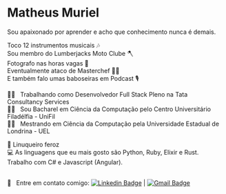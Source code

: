 <!--
**MatheusMuriel/MatheusMuriel** is a ✨ _special_ ✨ repository because its `README.md` (this file) appears on your GitHub profile.

Here are some ideas to get you started:

- 🔭 I’m currently working on ...
- 🌱 I’m currently learning ...
- 👯 I’m looking to collaborate on ...
- 🤔 I’m looking for help with ...
- 💬 Ask me about ...
- 📫 How to reach me: ...
- 😄 Pronouns: ...
- ⚡ Fun fact: ...

<img width="auto" src="https://github.com/tgmarinho/tgmarinho/blob/master/banner.png">
-->

# Matheus Muriel

Sou apaixonado por aprender e acho que conhecimento nunca é demais.  

Toco 12 instrumentos musicais :notes:  
Sou membro do Lumberjacks Moto Clube 🪓  
Fotografo nas horas vagas 📸  
Eventualmente ataco de Masterchef 🧑‍🍳  
E também falo umas baboseiras em Podcast 🎙️


 🧑‍💻  &nbsp; Trabalhando como Desenvolvedor Full Stack Pleno na Tata Consultancy Services
 <br/> 🧑‍🎓 &nbsp; Sou Bacharel em Ciência da Computação pelo Centro Universitário Filadélfia - UniFil
 <br/> 🧑‍🎓 &nbsp; Mestrando em Ciência da Computação pela Universidade Estadual de Londrina - UEL  

 🐧 Linuqueiro feroz  
 :computer: As linguagens que eu mais gosto são Python, Ruby, Elixir e Rust.   
 Trabalho com C# e Javascript (Angular).



 <br/> :email: &nbsp; Entre em contato comigo: [![Linkedin Badge](https://img.shields.io/badge/-MatheusMuriel-blue?style=flat-square&logo=Linkedin&logoColor=white&link=https://www.linkedin.com/in/matheusmuriel/)](https://www.linkedin.com/in/matheusmuriel/) 
| 
[![Gmail Badge](https://img.shields.io/badge/-matheus.muriel@outlook.com-c14438?style=flat-square&logo=Gmail&logoColor=white&link=mailto:matheus.muriel@outlook.com)](mailto:matheus.muriel@outlook.com)
